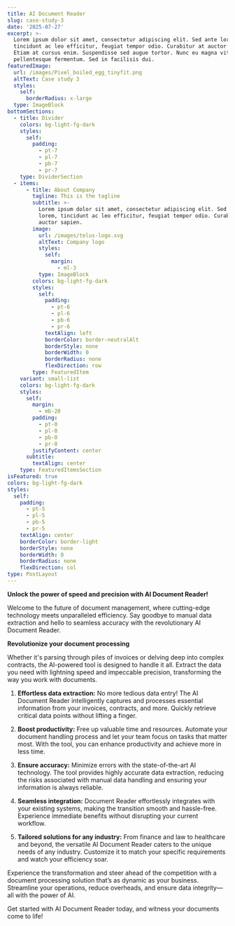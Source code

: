 ```yaml
---
title: AI Document Reader
slug: case-study-3
date: '2025-07-27'
excerpt: >-
  Lorem ipsum dolor sit amet, consectetur adipiscing elit. Sed ante lorem,
  tincidunt ac leo efficitur, feugiat tempor odio. Curabitur at auctor sapien.
  Etiam at cursus enim. Suspendisse sed augue tortor. Nunc eu magna vitae lorem
  pellentesque fermentum. Sed in facilisis dui.
featuredImage:
  url: /images/Pixel_boiled_egg_tinyfit.png
  altText: Case study 3
  styles:
    self:
      borderRadius: x-large
  type: ImageBlock
bottomSections:
  - title: Divider
    colors: bg-light-fg-dark
    styles:
      self:
        padding:
          - pt-7
          - pl-7
          - pb-7
          - pr-7
    type: DividerSection
  - items:
      - title: About Company
        tagline: This is the tagline
        subtitle: >-
          Lorem ipsum dolor sit amet, consectetur adipiscing elit. Sed ante
          lorem, tincidunt ac leo efficitur, feugiat tempor odio. Curabitur at
          auctor sapien.
        image:
          url: /images/telus-logo.svg
          altText: Company logo
          styles:
            self:
              margin:
                - ml-3
          type: ImageBlock
        colors: bg-light-fg-dark
        styles:
          self:
            padding:
              - pt-6
              - pl-6
              - pb-6
              - pr-6
            textAlign: left
            borderColor: border-neutralAlt
            borderStyle: none
            borderWidth: 0
            borderRadius: none
            flexDirection: row
        type: FeaturedItem
    variant: small-list
    colors: bg-light-fg-dark
    styles:
      self:
        margin:
          - mb-20
        padding:
          - pt-0
          - pl-0
          - pb-0
          - pr-0
        justifyContent: center
      subtitle:
        textAlign: center
    type: FeaturedItemsSection
isFeatured: true
colors: bg-light-fg-dark
styles:
  self:
    padding:
      - pt-5
      - pl-5
      - pb-5
      - pr-5
    textAlign: center
    borderColor: border-light
    borderStyle: none
    borderWidth: 0
    borderRadius: none
    flexDirection: col
type: PostLayout
---
```

**Unlock the power of speed and precision with AI Document Reader!**

Welcome to the future of document management, where cutting-edge technology meets unparalleled efficiency. Say goodbye to manual data extraction and hello to seamless accuracy with the revolutionary AI Document Reader.

**Revolutionize your document processing**

Whether it's parsing through piles of invoices or delving deep into complex contracts, the AI-powered tool is designed to handle it all. Extract the data you need with lightning speed and impeccable precision, transforming the way you work with documents.

1.  **Effortless data extraction:** No more tedious data entry! The AI Document Reader intelligently captures and processes essential information from your invoices, contracts, and more. Quickly retrieve critical data points without lifting a finger.

2.  **Boost productivity:** Free up valuable time and resources. Automate your document handling process and let your team focus on tasks that matter most. With the tool, you can enhance productivity and achieve more in less time.

3.  **Ensure accuracy:** Minimize errors with the state-of-the-art AI technology. The tool provides highly accurate data extraction, reducing the risks associated with manual data handling and ensuring your information is always reliable.

4.  **Seamless integration:** Document Reader effortlessly integrates with your existing systems, making the transition smooth and hassle-free. Experience immediate benefits without disrupting your current workflow.

5.  **Tailored solutions for any industry:** From finance and law to healthcare and beyond, the versatile AI Document Reader caters to the unique needs of any industry. Customize it to match your specific requirements and watch your efficiency soar.

Experience the transformation and steer ahead of the competition with a document processing solution that’s as dynamic as your business. Streamline your operations, reduce overheads, and ensure data integrity—all with the power of AI.

Get started with AI Document Reader today, and witness your documents come to life!



